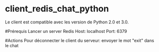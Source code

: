 # client_redis_chat_python
Le client est compatible avec les version de Python 2.0 et 3.0.

#Prérequis
Lancer un server Redis
Host: localhost
Port: 6379

#Actions
Pour déconnecter le client du serveur: envoyer le mot "exit" dans le chat
